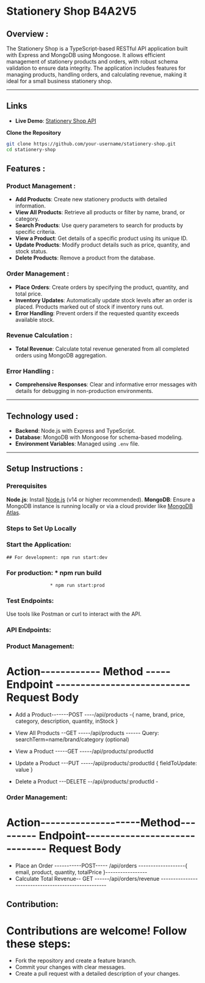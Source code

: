 # Stationery Shop B4A2V5

## Overview :

The Stationery Shop is a TypeScript-based RESTful API application built with Express and MongoDB using Mongoose. It allows efficient management of stationery products and orders, with robust schema validation to ensure data integrity. The application includes features for managing products, handling orders, and calculating revenue, making it ideal for a small business stationery shop.

---

## Links

- **Live Demo**: [Stationery Shop API](https://your-live-link.com)

**Clone the Repository**

```bash
git clone https://github.com/your-username/stationery-shop.git
cd stationery-shop
```

## Features :

### Product Management :

- **Add Products**: Create new stationery products with detailed information.
- **View All Products**: Retrieve all products or filter by name, brand, or category.
- **Search Products**: Use query parameters to search for products by specific criteria.
- **View a Product**: Get details of a specific product using its unique ID.
- **Update Products**: Modify product details such as price, quantity, and stock status.
- **Delete Products**: Remove a product from the database.

### Order Management :

- **Place Orders**: Create orders by specifying the product, quantity, and total price.
- **Inventory Updates**: Automatically update stock levels after an order is placed. Products marked out of stock if inventory runs out.
- **Error Handling**: Prevent orders if the requested quantity exceeds available stock.

### Revenue Calculation :

- **Total Revenue**: Calculate total revenue generated from all completed orders using MongoDB aggregation.

### Error Handling :

- **Comprehensive Responses**: Clear and informative error messages with details for debugging in non-production environments.

---

## Technology used :

- **Backend**: Node.js with Express and TypeScript.
- **Database**: MongoDB with Mongoose for schema-based modeling.
- **Environment Variables**: Managed using `.env` file.

---

## Setup Instructions :

### Prerequisites

**Node.js**: Install [Node.js](https://nodejs.org) (v14 or higher recommended).
**MongoDB**: Ensure a MongoDB instance is running locally or via a cloud provider like [MongoDB Atlas](https://www.mongodb.com/cloud/atlas).

### Steps to Set Up Locally

### Start the Application:

    ## For development: npm run start:dev

### For production: \* npm run build

                    * npm run start:prod

### Test Endpoints:

Use tools like Postman or curl to interact with the API.

### API Endpoints:

### Product Management:

# Action------------ Method -----Endpoint ---------------------------Request Body

- Add a Product-------POST ----/api/products -{ name, brand, price, category, description, quantity, inStock }

- View All Products --GET -----/api/products ------ Query: searchTerm=name/brand/category (optional)

- View a Product -----GET -----/api/products/:productId

- Update a Product ---PUT -----/api/products/:productId { fieldToUpdate: value }

- Delete a Product ---DELETE --/api/products/:productId -

### Order Management:

# Action--------------------Method--------- Endpoint------------------------------ Request Body

- Place an Order -----------POST----- /api/orders -------------------{ email, product, quantity, totalPrice }-----------------
- Calculate Total Revenue-- GET ------/api/orders/revenue ----------------------------------------------------

## Contribution:

# Contributions are welcome! Follow these steps:

- Fork the repository and create a feature branch.
- Commit your changes with clear messages.
- Create a pull request with a detailed description of your changes.
